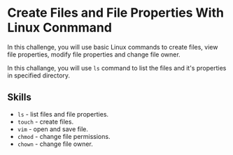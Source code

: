 # Create Files and File Properties With Linux Conmmand

In this challenge, you will use basic Linux commands to create files, view file properties, modify file properties and change file owner.

In this challange, you will use `ls` command to list the files and it's properties in specified directory.

## Skills

- `ls` - list files and file properties.
- `touch` - create files.
- `vim` - open and save file.
- `chmod` - change file permissions.
- `chown` - change file owner.
